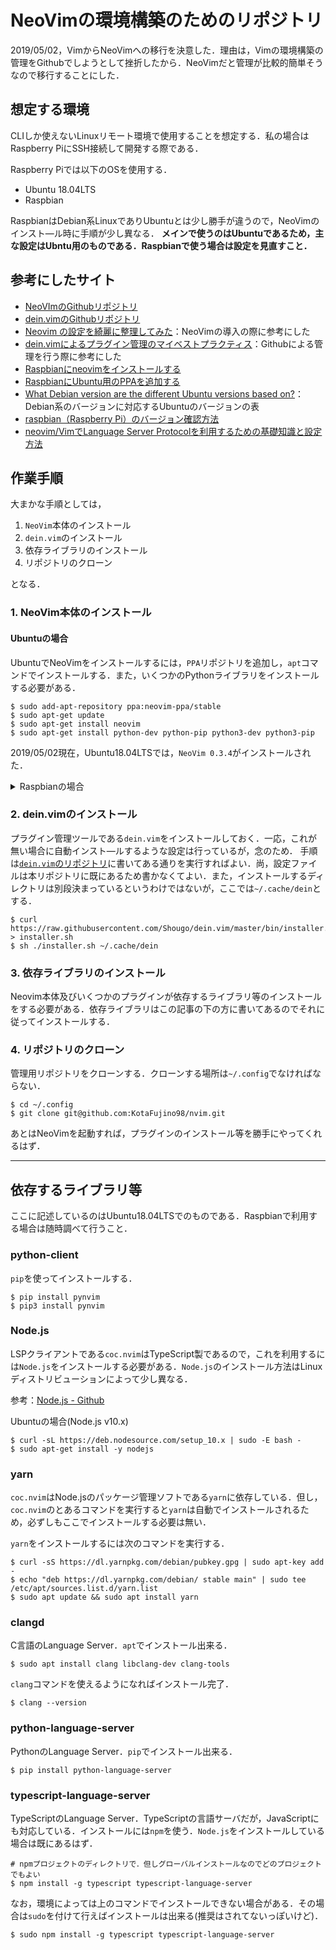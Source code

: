 # NeoVimの環境構築のためのリポジトリ

2019/05/02，VimからNeoVimへの移行を決意した．理由は，Vimの環境構築の管理をGithubでしようとして挫折したから．NeoVimだと管理が比較的簡単そうなので移行することにした．

## 想定する環境

CLIしか使えないLinuxリモート環境で使用することを想定する．私の場合はRaspberry PiにSSH接続して開発する際である．

Raspberry Piでは以下のOSを使用する．

- Ubuntu 18.04LTS
- Raspbian 

RaspbianはDebian系LinuxでありUbuntuとは少し勝手が違うので，NeoVimのインスト―ル時に手順が少し異なる．
**メインで使うのはUbuntuであるため，主な設定はUbntu用のものである．Raspbianで使う場合は設定を見直すこと．**

## 参考にしたサイト

- [NeoVImのGithubリポジトリ](https://github.com/neovim/neovim/wiki/Installing-Neovim)
- [dein.vimのGithubリポジトリ](https://github.com/Shougo/dein.vim/blob/master/README.md)
- [Neovim の設定を綺麗に整理してみた](https://qiita.com/tamago3keran/items/cdfd66b627b3686846d2)：NeoVimの導入の際に参考にした
- [dein.vimによるプラグイン管理のマイベストプラクティス](https://qiita.com/kawaz/items/ee725f6214f91337b42b)：Githubによる管理を行う際に参考にした
- [Raspbianにneovimをインストールする](http://hiratarosu.hateblo.jp/entry/2019/01/26/205929)
- [RaspbianにUbuntu用のPPAを追加する](https://qiita.com/hnw/items/734f82bee26a40269c1b#fn1)
- [What Debian version are the different Ubuntu versions based on?](https://askubuntu.com/questions/445487/what-debian-version-are-the-different-ubuntu-versions-based-on)：Debian系のバージョンに対応するUbuntuのバージョンの表
- [raspbian（Raspberry Pi）のバージョン確認方法](https://www.checksite.jp/raspbian-version-check/)
- [neovim/VimでLanguage Server Protocolを利用するための基礎知識と設定方法](https://qiita.com/succi0303/items/cd30d0ea40d419d4431c)

## 作業手順

大まかな手順としては，

1. `NeoVim`本体のインストール
1. `dein.vim`のインストール 
1. 依存ライブラリのインストール
1. リポジトリのクローン

となる．

### 1. NeoVim本体のインストール

#### Ubuntuの場合

UbuntuでNeoVimをインストールするには，`PPA`リポジトリを追加し，`apt`コマンドでインストールする．また，いくつかのPythonライブラリをインストールする必要がある．

```console
$ sudo add-apt-repository ppa:neovim-ppa/stable
$ sudo apt-get update
$ sudo apt-get install neovim
$ sudo apt-get install python-dev python-pip python3-dev python3-pip
```

2019/05/02現在，Ubuntu18.04LTSでは，`NeoVim 0.3.4`がインストールされた．

<details>
<summary>Raspbianの場合</summary>

NeoVimはDebianの公式リポジトリに対応してはいるが，それでインストール出来るバージョンはかなり古いバージョンしかない．なので，別の方法でインストールする．具体的には，RaspbianにUbuntu用のPPAリポジトリを追加し，そこからインストールする．

まず，Raspbianのバージョンを確認する．`lsb_release -a`コマンドで確認することが出来る．今回は`stretch`であったので，対応するUbuntuのバージョンは`xenial`であった．

次にUbuntu用のPPAリポジトリを登録する．
公開鍵の取得を行う．

```console
$ sudo apt install dirmngr
$ sudo apt-key adv --keyserver keyserver.ubuntu.com --recv-keys 9DBB0BE9366964F134855E2255F96FCF8231B6DD
```

リポジトリの情報を記述するファイルを生成する．

```console
$ sudo touch /etc/apt/sources.list.d/neovim-ppa.list
```

ファイルの中には次の2行を記述する．

```none:/etc/apt/sources.list.d/neovim-ppa.list
deb http://ppa.launchpad.net/neovim-ppa/stable/ubuntu xenial main 
deb-src http://ppa.launchpad.net/neovim-ppa/stable/ubuntu xenial main
```

あとは`apt`コマンドでインストールすることが出来る．

```console
$ sudo apt update
$ sudo apt install neovim
```

インストールが完了したらバージョンを確認する．

```console
$ nvim -v
```

</details>

### 2. dein.vimのインストール

プラグイン管理ツールである`dein.vim`をインストールしておく．一応，これが無い場合に自動インスト―ルするような設定は行っているが，念のため．
手順は[`dein.vim`のリポジトリ](https://github.com/Shougo/dein.vim/blob/master/README.md)に書いてある通りを実行すればよい．尚，設定ファイルは本リポジトリに既にあるため書かなくてよい．また，インストールするディレクトリは別段決まっているというわけではないが，ここでは`~/.cache/dein`とする．

```console
$ curl https://raw.githubusercontent.com/Shougo/dein.vim/master/bin/installer.sh > installer.sh
$ sh ./installer.sh ~/.cache/dein
```

### 3. 依存ライブラリのインストール

Neovim本体及びいくつかのプラグインが依存するライブラリ等のインストールをする必要がある．依存ライブラリはこの記事の下の方に書いてあるのでそれに従ってインストールする．

### 4. リポジトリのクローン

管理用リポジトリをクローンする．クローンする場所は`~/.config`でなければならない．

```console
$ cd ~/.config
$ git clone git@github.com:KotaFujino98/nvim.git
```

あとはNeoVimを起動すれば，プラグインのインストール等を勝手にやってくれるはず．

---

## 依存するライブラリ等

ここに記述しているのはUbuntu18.04LTSでのものである．Raspbianで利用する場合は随時調べて行うこと．

### python-client

`pip`を使ってインストールする．

```console
$ pip install pynvim
$ pip3 install pynvim
```

### Node.js

LSPクライアントである`coc.nvim`はTypeScript製であるので，これを利用するには`Node.js`をインストールする必要がある．`Node.js`のインストール方法はLinuxディストリビューションによって少し異なる．

参考：[Node.js - Github](https://github.com/nodesource/distributions/blob/master/README.md#deb)

Ubuntuの場合(Node.js v10.x)
```console
$ curl -sL https://deb.nodesource.com/setup_10.x | sudo -E bash -
$ sudo apt-get install -y nodejs
```

### yarn

`coc.nvim`はNode.jsのパッケージ管理ソフトである`yarn`に依存している．但し，`coc.nvim`のとあるコマンドを実行すると`yarn`は自動でインストールされるため，必ずしもここでインストールする必要は無い．

`yarn`をインストールするには次のコマンドを実行する．

```console
$ curl -sS https://dl.yarnpkg.com/debian/pubkey.gpg | sudo apt-key add -
$ echo "deb https://dl.yarnpkg.com/debian/ stable main" | sudo tee /etc/apt/sources.list.d/yarn.list
$ sudo apt update && sudo apt install yarn
```

### clangd

C言語のLanguage Server．`apt`でインストール出来る．

```console
$ sudo apt install clang libclang-dev clang-tools
```

`clang`コマンドを使えるようになればインストール完了．

```console
$ clang --version
```

### python-language-server

PythonのLanguage Server．`pip`でインストール出来る．

```console
$ pip install python-language-server
```

### typescript-language-server

TypeScriptのLanguage Server．TypeScriptの言語サーバだが，JavaScriptにも対応している．インストールには`npm`を使う．`Node.js`をインストールしている場合は既にあるはず．

```console
# npmプロジェクトのディレクトリで．但しグローバルインストールなのでどのプロジェクトでもよい
$ npm install -g typescript typescript-language-server
```

なお，環境によっては上のコマンドでインストールできない場合がある．その場合は`sudo`を付けて行えばインストールは出来る(推奨はされてないっぽいけど)．

```console
$ sudo npm install -g typescript typescript-language-server
```
